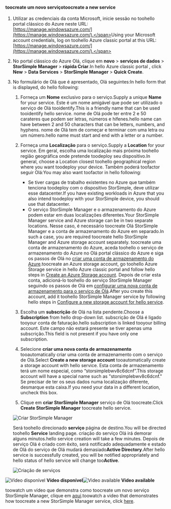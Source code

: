 <!--author=alkohli last changed:01/14/2016-->


#### <a name="toocreate-a-new-service"></a><span data-ttu-id="132ee-101">toocreate um novo serviço</span><span class="sxs-lookup"><span data-stu-id="132ee-101">toocreate a new service</span></span>
1. <span data-ttu-id="132ee-102">Utilizar as credenciais da conta Microsoft, inicie sessão no toohello portal clássico do Azure neste URL: [https://manage.windowsazure.com/](https://manage.windowsazure.com/).</span><span class="sxs-lookup"><span data-stu-id="132ee-102">Using your Microsoft account credentials, log on toohello Azure classic portal at this URL: [https://manage.windowsazure.com/](https://manage.windowsazure.com/).</span></span>
2. <span data-ttu-id="132ee-103">No portal clássico do Azure Olá, clique em **novo** > **serviços de dados** > **StorSimple Manager** > **rápida Criar**.</span><span class="sxs-lookup"><span data-stu-id="132ee-103">In hello Azure classic portal , click **New** > **Data Services** > **StorSimple Manager** > **Quick Create**.</span></span>
3. <span data-ttu-id="132ee-104">No formulário de Olá que é apresentado, Olá seguintes:</span><span class="sxs-lookup"><span data-stu-id="132ee-104">In hello form that is displayed, do hello following:</span></span>
   
   1. <span data-ttu-id="132ee-105">Forneça um **Nome** exclusivo para o serviço.</span><span class="sxs-lookup"><span data-stu-id="132ee-105">Supply a unique **Name** for your service.</span></span> <span data-ttu-id="132ee-106">Este é um nome amigável que pode ser utilizado o serviço de Olá tooidentify.</span><span class="sxs-lookup"><span data-stu-id="132ee-106">This is a friendly name that can be used tooidentify hello service.</span></span> <span data-ttu-id="132ee-107">nome de Olá pode ter entre 2 e 50 carateres que podem ser letras, números e hífenes.</span><span class="sxs-lookup"><span data-stu-id="132ee-107">hello name can have between 2 and 50 characters that can be letters, numbers, and hyphens.</span></span> <span data-ttu-id="132ee-108">nome de Olá tem de começar e terminar com uma letra ou um número.</span><span class="sxs-lookup"><span data-stu-id="132ee-108">hello name must start and end with a letter or a number.</span></span>
   2. <span data-ttu-id="132ee-109">Forneça uma **Localização** para o serviço.</span><span class="sxs-lookup"><span data-stu-id="132ee-109">Supply a **Location** for your service.</span></span> <span data-ttu-id="132ee-110">Em geral, escolha uma localização mais próxima toohello região geográfica onde pretende toodeploy seu dispositivo.</span><span class="sxs-lookup"><span data-stu-id="132ee-110">In general, choose a Location closest toohello geographical region where you want toodeploy your device.</span></span> <span data-ttu-id="132ee-111">Também poderá toofactor seguir Olá:</span><span class="sxs-lookup"><span data-stu-id="132ee-111">You may also want toofactor in hello following:</span></span> 
      
      * <span data-ttu-id="132ee-112">Se tiver cargas de trabalho existentes no Azure que também tenciona toodeploy com o dispositivo StorSimple, deve utilizar esse datacenter.</span><span class="sxs-lookup"><span data-stu-id="132ee-112">If you have existing workloads in Azure that you also intend toodeploy with your StorSimple device, you should use that datacenter.</span></span>
      * <span data-ttu-id="132ee-113">O serviço StorSimple Manager e o armazenamento do Azure podem estar em duas localizações diferentes.</span><span class="sxs-lookup"><span data-stu-id="132ee-113">Your StorSimple Manager service and Azure storage can be in two separate locations.</span></span> <span data-ttu-id="132ee-114">Nesse caso, é necessário toocreate Olá StorSimple Manager e a conta de armazenamento do Azure em separado.</span><span class="sxs-lookup"><span data-stu-id="132ee-114">In such a case, you are required toocreate hello StorSimple Manager and Azure storage account separately.</span></span> <span data-ttu-id="132ee-115">toocreate uma conta de armazenamento do Azure, aceda toohello o serviço de armazenamento do Azure no Olá portal clássico do Azure e siga os passos de Olá no [criar uma conta de armazenamento do Azure](../articles/storage/common/storage-create-storage-account.md#create-a-storage-account).</span><span class="sxs-lookup"><span data-stu-id="132ee-115">toocreate an Azure storage account, go toohello Azure Storage service in hello Azure classic portal and follow hello steps in [Create an Azure Storage account](../articles/storage/common/storage-create-storage-account.md#create-a-storage-account).</span></span> <span data-ttu-id="132ee-116">Depois de criar esta conta, adicioná-lo toohello do serviço StorSimple Manager seguindo os passos de Olá em [configurar uma nova conta de armazenamento para o serviço de Olá](../articles/storsimple/storsimple-deployment-walkthrough.md#configure-a-new-storage-account-for-the-service).</span><span class="sxs-lookup"><span data-stu-id="132ee-116">After you create this account, add it toohello StorSimple Manager service by following hello steps in [Configure a new storage account for hello service](../articles/storsimple/storsimple-deployment-walkthrough.md#configure-a-new-storage-account-for-the-service).</span></span>
   3. <span data-ttu-id="132ee-117">Escolha um **subscrição** de Olá na lista pendente.</span><span class="sxs-lookup"><span data-stu-id="132ee-117">Choose a **Subscription** from hello drop-down list.</span></span> <span data-ttu-id="132ee-118">subscrição de Olá é ligado tooyour conta de faturação.</span><span class="sxs-lookup"><span data-stu-id="132ee-118">hello subscription is linked tooyour billing account.</span></span> <span data-ttu-id="132ee-119">Este campo não estará presente se tiver apenas uma subscrição.</span><span class="sxs-lookup"><span data-stu-id="132ee-119">This field is not present if you have only one subscription.</span></span>
   4. <span data-ttu-id="132ee-120">Selecione **criar uma nova conta de armazenamento** tooautomatically criar uma conta de armazenamento com o serviço de Olá.</span><span class="sxs-lookup"><span data-stu-id="132ee-120">Select **Create a new storage account** tooautomatically create a storage account with hello service.</span></span> <span data-ttu-id="132ee-121">Esta conta de armazenamento terá um nome especial, como “storsimplebwv8c6dcnf”.</span><span class="sxs-lookup"><span data-stu-id="132ee-121">This storage account will have a special name such as "storsimplebwv8c6dcnf."</span></span> <span data-ttu-id="132ee-122">Se precisar de ter os seus dados numa localização diferente, desmarque esta caixa.</span><span class="sxs-lookup"><span data-stu-id="132ee-122">If you need your data in a different location, uncheck this box.</span></span> 
   5. <span data-ttu-id="132ee-123">Clique em **criar StorSimple Manager** serviço de Olá toocreate.</span><span class="sxs-lookup"><span data-stu-id="132ee-123">Click **Create StorSimple Manager** toocreate hello service.</span></span>
   
   ![Criar StorSimple Manager](./media/storsimple-create-new-service/HCS_CreateAService-include.png)
   
   <span data-ttu-id="132ee-125">Será toohello direcionado **serviço** página de destino.</span><span class="sxs-lookup"><span data-stu-id="132ee-125">You will be directed toohello **Service** landing page.</span></span> <span data-ttu-id="132ee-126">criação do serviço Olá irá demorar alguns minutos.</span><span class="sxs-lookup"><span data-stu-id="132ee-126">hello service creation will take a few minutes.</span></span> <span data-ttu-id="132ee-127">Depois de serviço Olá é criado com êxito, será notificado adequadamente e estado de Olá do serviço de Olá mudará demasiado**Active Directory**.</span><span class="sxs-lookup"><span data-stu-id="132ee-127">After hello service is successfully created, you will be notified appropriately and hello status of hello service will change too**Active**.</span></span>
   
   ![Criação de serviços](./media/storsimple-create-new-service/HCS_StorSimpleManagerServicePage-include.png)

<span data-ttu-id="132ee-129">![Vídeo disponível](./media/storsimple-create-new-service/Video_icon.png) **Vídeo disponível**</span><span class="sxs-lookup"><span data-stu-id="132ee-129">![Video available](./media/storsimple-create-new-service/Video_icon.png) **Video available**</span></span>

<span data-ttu-id="132ee-130">toowatch um vídeo que demonstra como toocreate um novo serviço StorSimple Manager, clique em [aqui](https://azure.microsoft.com/documentation/videos/create-a-storsimple-manager-service/).</span><span class="sxs-lookup"><span data-stu-id="132ee-130">toowatch a video that demonstrates how toocreate a new StorSimple Manager service, click [here](https://azure.microsoft.com/documentation/videos/create-a-storsimple-manager-service/).</span></span>


